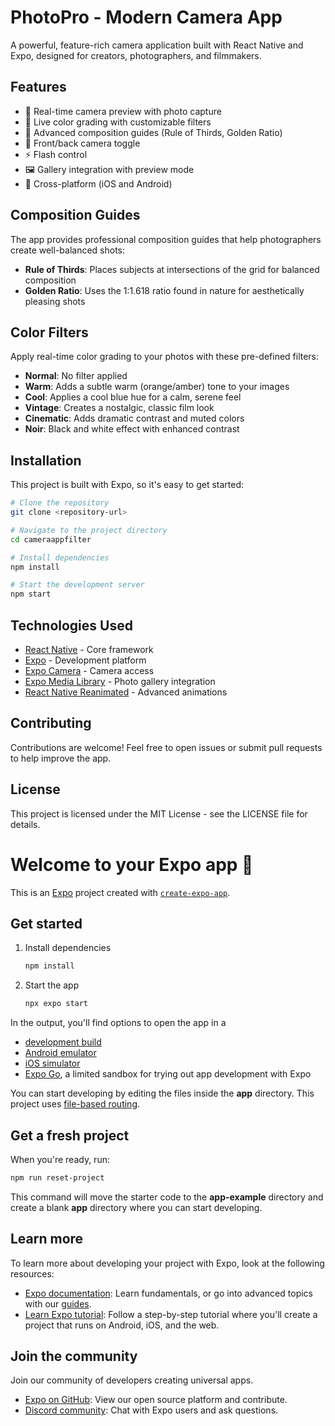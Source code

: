 # PhotoPro - Modern Camera App

A powerful, feature-rich camera application built with React Native and Expo, designed for creators, photographers, and filmmakers.

## Features

- 📸 Real-time camera preview with photo capture
- 🎨 Live color grading with customizable filters
- 📏 Advanced composition guides (Rule of Thirds, Golden Ratio)
- 🔄 Front/back camera toggle
- ⚡️ Flash control
- 🖼️ Gallery integration with preview mode
- 📱 Cross-platform (iOS and Android)

## Composition Guides

The app provides professional composition guides that help photographers create well-balanced shots:

- **Rule of Thirds**: Places subjects at intersections of the grid for balanced composition
- **Golden Ratio**: Uses the 1:1.618 ratio found in nature for aesthetically pleasing shots

## Color Filters

Apply real-time color grading to your photos with these pre-defined filters:

- **Normal**: No filter applied
- **Warm**: Adds a subtle warm (orange/amber) tone to your images
- **Cool**: Applies a cool blue hue for a calm, serene feel
- **Vintage**: Creates a nostalgic, classic film look
- **Cinematic**: Adds dramatic contrast and muted colors
- **Noir**: Black and white effect with enhanced contrast

## Installation

This project is built with Expo, so it's easy to get started:

```bash
# Clone the repository
git clone <repository-url>

# Navigate to the project directory
cd cameraappfilter

# Install dependencies
npm install

# Start the development server
npm start
```

## Technologies Used

- [React Native](https://reactnative.dev/) - Core framework
- [Expo](https://expo.dev/) - Development platform
- [Expo Camera](https://docs.expo.dev/versions/latest/sdk/camera/) - Camera access
- [Expo Media Library](https://docs.expo.dev/versions/latest/sdk/media-library/) - Photo gallery integration
- [React Native Reanimated](https://docs.swmansion.com/react-native-reanimated/) - Advanced animations

## Contributing

Contributions are welcome! Feel free to open issues or submit pull requests to help improve the app.

## License

This project is licensed under the MIT License - see the LICENSE file for details.

# Welcome to your Expo app 👋

This is an [Expo](https://expo.dev) project created with [`create-expo-app`](https://www.npmjs.com/package/create-expo-app).

## Get started

1. Install dependencies

   ```bash
   npm install
   ```

2. Start the app

   ```bash
   npx expo start
   ```

In the output, you'll find options to open the app in a

- [development build](https://docs.expo.dev/develop/development-builds/introduction/)
- [Android emulator](https://docs.expo.dev/workflow/android-studio-emulator/)
- [iOS simulator](https://docs.expo.dev/workflow/ios-simulator/)
- [Expo Go](https://expo.dev/go), a limited sandbox for trying out app development with Expo

You can start developing by editing the files inside the **app** directory. This project uses [file-based routing](https://docs.expo.dev/router/introduction).

## Get a fresh project

When you're ready, run:

```bash
npm run reset-project
```

This command will move the starter code to the **app-example** directory and create a blank **app** directory where you can start developing.

## Learn more

To learn more about developing your project with Expo, look at the following resources:

- [Expo documentation](https://docs.expo.dev/): Learn fundamentals, or go into advanced topics with our [guides](https://docs.expo.dev/guides).
- [Learn Expo tutorial](https://docs.expo.dev/tutorial/introduction/): Follow a step-by-step tutorial where you'll create a project that runs on Android, iOS, and the web.

## Join the community

Join our community of developers creating universal apps.

- [Expo on GitHub](https://github.com/expo/expo): View our open source platform and contribute.
- [Discord community](https://chat.expo.dev): Chat with Expo users and ask questions.
